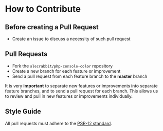 # How to Contribute

## Before creating a Pull Request

* Create an issue to discuss a necessity of such pull request 

## Pull Requests

* Fork the `alecrabbit/php-console-color` repository
* Create a new branch for each feature or improvement
* Send a pull request from each feature branch to the **master** branch

It is very **important** to separate new features or improvements into separate feature branches, and to send a
pull request for each branch. This allows us to review and pull in new features or improvements individually.

## Style Guide

All pull requests must adhere to the [PSR-12 standard](https://github.com/php-fig/fig-standards/blob/master/accepted/PSR-12-extended-coding-style-guide.md).
